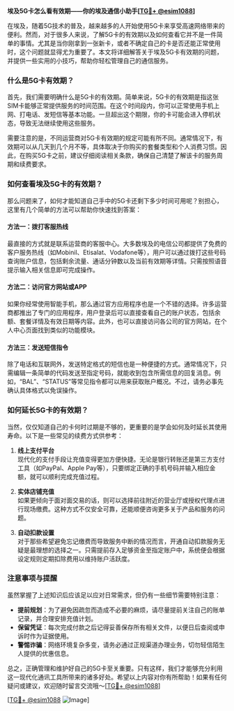 **埃及5G卡怎么看有效期——你的埃及通信小助手[[TG💪+ @esim1088](https://t.me/s/esim1088)]**

在埃及，随着5G技术的普及，越来越多的人开始使用5G卡来享受高速网络带来的便利。然而，对于很多人来说，了解5G卡的有效期以及如何查看它并不是一件简单的事情。尤其是当你刚拿到一张新卡，或者不确定自己的卡是否还能正常使用时，这个问题就显得尤为重要了。本文将详细解答关于埃及5G卡有效期的问题，并提供一些实用的小技巧，帮助你轻松管理自己的通信服务。

### 什么是5G卡有效期？

首先，我们需要明确什么是5G卡的有效期。简单来说，5G卡的有效期是指这张SIM卡能够正常提供服务的时间范围。在这个时间段内，你可以正常使用手机上网、打电话、发短信等基本功能。一旦超出这个期限，你的卡可能会进入停机状态，导致无法继续使用这些服务。

需要注意的是，不同运营商对5G卡有效期的规定可能有所不同。通常情况下，有效期可以从几天到几个月不等，具体取决于你购买的套餐类型和个人消费习惯。因此，在购买5G卡之前，建议仔细阅读相关条款，确保自己清楚了解该卡的服务周期和续费要求。

### 如何查看埃及5G卡的有效期？

那么问题来了，如何才能知道自己手中的5G卡还剩下多少时间可用呢？别担心，这里有几个简单的方法可以帮助你快速找到答案：

#### 方法一：拨打客服热线

最直接的方式就是联系运营商的客服中心。大多数埃及的电信公司都提供了免费的客户服务热线（如Mobinil、Etisalat、Vodafone等），用户可以通过拨打这些号码查询账户信息，包括剩余流量、通话分钟数以及当前有效期等详情。只需按照语音提示输入相关信息即可完成操作。

#### 方法二：访问官方网站或APP

如果你经常使用智能手机，那么通过官方应用程序也是一个不错的选择。许多运营商都推出了专门的应用程序，用户登录后可以直接查看自己的账户状态，包括余额、套餐详情及有效日期等内容。此外，也可以直接访问各公司的官方网站，在个人中心页面找到类似的功能模块。

#### 方法三：发送短信指令

除了电话和互联网外，发送特定格式的短信也是一种便捷的方式。通常情况下，只需编辑一条简单的代码发送至指定号码，就能收到包含所需信息的回复消息。例如，“BAL”、“STATUS”等常见指令都可以用来获取账户概况。不过，请务必事先确认具体格式以免误操作。

### 如何延长5G卡的有效期？

当然，仅仅知道自己的卡何时过期是不够的，更重要的是学会如何及时延长其使用寿命。以下是一些常见的续费方式供参考：

1. **线上支付平台**  
   现代化的支付手段让充值变得更加方便快捷。无论是银行转账还是第三方支付工具（如PayPal、Apple Pay等），只要绑定正确的手机号码并输入相应金额，就可以顺利完成充值过程。

2. **实体店铺充值**  
   如果更倾向于面对面交易的话，则可以选择前往附近的营业厅或授权代理点进行现场缴费。这种方式不仅安全可靠，还能顺便咨询更多关于产品和服务的问题。

3. **自动扣款设置**  
   对于那些希望避免忘记缴费而导致服务中断的情况而言，开通自动扣款服务无疑是最理想的选择之一。只需提前存入足够资金至指定账户中，系统便会根据设定规则定期扣除费用以维持账户活跃度。

### 注意事项与提醒

虽然掌握了上述知识后应该足以应对日常需求，但仍有一些细节需要特别注意：

- **提前规划**：为了避免因疏忽而造成不必要的麻烦，请尽量提前关注自己的账单记录，并合理安排充值计划。
- **保留凭证**：每次完成付款之后记得妥善保存所有相关文件，以便日后查阅或申诉时作为证据使用。
- **警惕诈骗**：网络环境复杂多变，请务必通过正规渠道办理业务，切勿轻信陌生人提供的优惠信息。

总之，正确管理和维护好自己的5G卡至关重要。只有这样，我们才能够充分利用这一现代化通讯工具所带来的诸多好处。希望以上内容对你有所帮助！如果有任何疑问或建议，欢迎随时留言交流哦～[[TG💪+ @esim1088](https://t.me/s/esim1088)]

[[TG💪+ @esim1088](https://t.me/s/esim1088) ![Image](https://i.postimg.cc/4NQfJmqS/Snipaste-2025-05-13-00-14-12.png)]